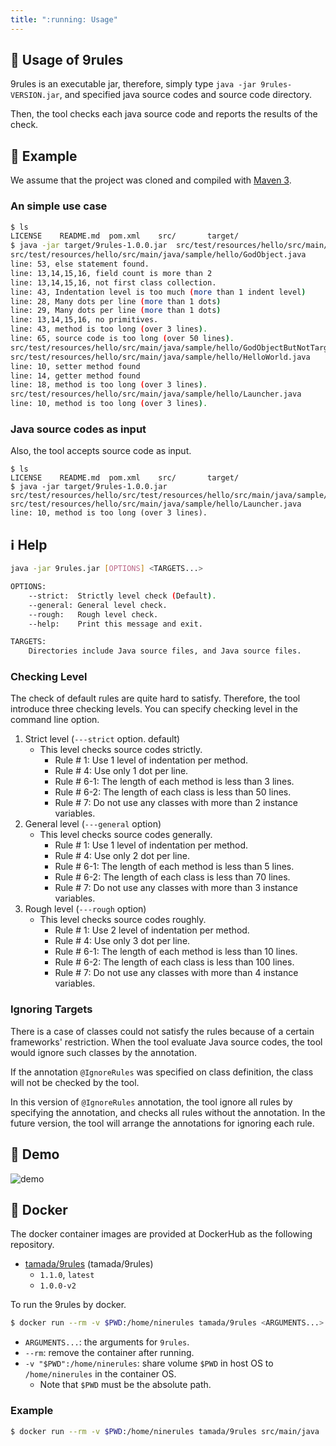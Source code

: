 ```yaml
---
title: ":running: Usage"
---
```


## :fork_and_knife: Usage of 9rules

9rules is an executable jar, therefore, simply type ```java -jar 9rules-VERSION.jar```,
and specified java source codes and source code directory.

Then, the tool checks each java source code and reports the results of the check.

## :balloon: Example

We assume that the project was cloned and compiled with [Maven 3](http://maven.apache.org/).

### An simple use case

```sh
$ ls
LICENSE    README.md  pom.xml    src/       target/
$ java -jar target/9rules-1.0.0.jar  src/test/resources/hello/src/main/java/
src/test/resources/hello/src/main/java/sample/hello/GodObject.java
line: 53, else statement found.
line: 13,14,15,16, field count is more than 2
line: 13,14,15,16, not first class collection.
line: 43, Indentation level is too much (more than 1 indent level)
line: 28, Many dots per line (more than 1 dots)
line: 29, Many dots per line (more than 1 dots)
line: 13,14,15,16, no primitives.
line: 43, method is too long (over 3 lines).
line: 65, source code is too long (over 50 lines).
src/test/resources/hello/src/main/java/sample/hello/GodObjectButNotTarget.java
src/test/resources/hello/src/main/java/sample/hello/HelloWorld.java
line: 10, setter method found
line: 14, getter method found
line: 18, method is too long (over 3 lines).
src/test/resources/hello/src/main/java/sample/hello/Launcher.java
line: 10, method is too long (over 3 lines).
```

### Java source codes as input

Also, the tool accepts source code as input.

```
$ ls
LICENSE    README.md  pom.xml    src/       target/
$ java -jar target/9rules-1.0.0.jar  src/test/resources/hello/src/test/resources/hello/src/main/java/sample/hello/Launcher.java
src/test/resources/hello/src/main/java/sample/hello/Launcher.java
line: 10, method is too long (over 3 lines).
```

## :information_source: Help

```sh
java -jar 9rules.jar [OPTIONS] <TARGETS...>

OPTIONS:
    --strict:  Strictly level check (Default).
    --general: General level check.
    --rough:   Rough level check.
    --help:    Print this message and exit.

TARGETS:
    Directories include Java source files, and Java source files.
```

### Checking Level

The check of default rules are quite hard to satisfy.
Therefore, the tool introduce three checking levels.
You can specify checking level in the command line option.

1. Strict level (```---strict``` option. default)
    * This level checks source codes strictly.
        * Rule # 1: Use 1 level of indentation per method.
        * Rule # 4: Use only 1 dot per line.
        * Rule # 6-1: The length of each method is less than 3 lines.
        * Rule # 6-2: The length of each class is less than 50 lines.
        * Rule # 7: Do not use any classes with more than 2 instance variables.
2. General level (```---general``` option)
    * This level checks source codes generally.
        * Rule # 1: Use 1 level of indentation per method.
        * Rule # 4: Use only 2 dot per line.
        * Rule # 6-1: The length of each method is less than 5 lines.
        * Rule # 6-2: The length of each class is less than 70 lines.
        * Rule # 7: Do not use any classes with more than 3 instance variables.
3. Rough level (```---rough``` option)
    * This level checks source codes roughly.
        * Rule # 1: Use 2 level of indentation per method.
        * Rule # 4: Use only 3 dot per line.
        * Rule # 6-1: The length of each method is less than 10 lines.
        * Rule # 6-2: The length of each class is less than 100 lines.
        * Rule # 7: Do not use any classes with more than 4 instance variables.

### Ignoring Targets

There is a case of classes could not satisfy the rules because of a certain frameworks' restriction.
When the tool evaluate Java source codes, the tool would ignore such classes by the annotation.

If the annotation ```@IgnoreRules``` was specified on class definition,
the class will not be checked by the tool.

In this version of ```@IgnoreRules``` annotation,
the tool ignore all rules by specifying the annotation, and checks all rules without the annotation.
In the future version, the tool will arrange the annotations for ignoring each rule.


## :confetti_ball: Demo

![demo](/9rules/images/demo.gif)

## :whale: Docker

The docker container images are provided at DockerHub as the following repository.

* [tamada/9rules](https://hub.docker.com/r/tamada/9rules) (tamada/9rules)
    * `1.1.0`, `latest`
    * `1.0.0-v2`

To run the 9rules by docker.

```sh
$ docker run --rm -v $PWD:/home/ninerules tamada/9rules <ARGUMENTS...> 
```

* `ARGUMENTS...`: the arguments for `9rules`.
* `--rm`: remove the container after running.
* `-v "$PWD":/home/ninerules`: share volume `$PWD` in host OS to `/home/ninerules` in the container OS.
    * Note that `$PWD` must be the absolute path.

### Example

```sh
$ docker run --rm -v $PWD:/home/ninerules tamada/9rules src/main/java
```

